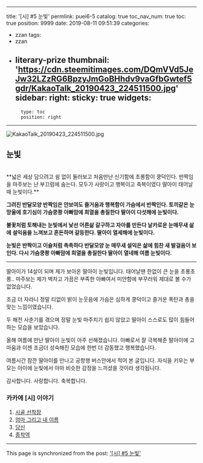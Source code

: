 
---
title: '[시] #5 눈빛'
permlink: puei6-5
catalog: true
toc_nav_num: true
toc: true
position: 9999
date: 2019-08-11 09:51:39
categories:
- zzan
tags:
- zzan
- literary-prize
thumbnail: 'https://cdn.steemitimages.com/DQmVVd5JeJw32LZzRG6BpzyJmGoBHhdv9vaGfbGwtef5gdr/KakaoTalk_20190423_224511500.jpg'
sidebar:
    right:
        sticky: true
widgets:
    -
        type: toc
        position: right
---


![KakaoTalk_20190423_224511500.jpg](https://cdn.steemitimages.com/DQmVVd5JeJw32LZzRG6BpzyJmGoBHhdv9vaGfbGwtef5gdr/KakaoTalk_20190423_224511500.jpg)


##  눈빛

<br>
**넓은 세상 담으려고 쉼 없이 둘러보고
처음만난 신기함에 초롱함이 쿵덕인다. 
반짝임을 마주보는 난 부끄럼에 숨는다.
모두가 사랑이고 행복이고 축복이였다
딸아이 태어날 때 눈빛이다.**

**그려진 반달모양 반짝임은 안보여도
즐거움과 행복함이 가슴에서 반짝인다.
토끼같은 눈망울에 호기심이
가슴쿵쾅 아빠맘에 희열을 총질한다
딸아이 다섯해에 눈빛이다.**

**불꽃처럼 토해내는 눈빛에서
낯선 어른삶 갈구하고 자아를 만든다
날카로운 눈매무새 삶에 설익움을
느껴보고 혼돈하며 갈등한다.
딸아이 열세해에 눈빛이다.**

**눈빛은 반짝이고 이슬처럼 촉촉하다
반달모양 눈 매무새 설익은 삶에 
힘찬  새 발걸음이 보인다.
다시 가슴쿵쾅 아빠맘에 희열을 총질한다
딸아이 열네해 여름 눈빛이다.**

----

딸아이가 14살이 되며 제가 보아온 딸아이 눈빛입니다.
태어날땐 한없이 큰 눈을 초롱초롱.. 마주보는 제가 벅차고 
가끔은 부족한 아빠여서  미얀함에 부꾸러워 제대로 볼 수가 없었습니다.

조금 더 자라니 정말 티없이 밝이 눈웃음에 가슴은 심하게 쿵덕이고 
즐거운 폭탄과 총을 맞는 느낌이였습니다.

두 해전 사춘기를 겪으며 정말 눈빛 마주치기 쉽지 않았고 딸아이 스스로도
많이 힘들어 하는 모습을 보았습니다.

올해 여름에 만난  딸아이 눈빛이 아주  선해졌습니다. 
아빠로서 잘 극복해준  딸아이에 고마움과 이젠 조금더 성숙해진
모습에 한번 더 감동했고 행복했습니다. 

여름시간 잠깐 딸아이를 만나고 공항행 버스안에서 적어 본 글입니다.
자식을 키우는 부모는 아이에 눈빛에서 아마 비슷한 감정을 느끼셨을
것이라 생각됩니다. 

감사합니다. 사랑합니다. 축복합니다.

### 카카에 [시] 이야기
1. [시골 선착장](https://www.steemzzang.com/zzan/@kibumh/zzan-1)
2. [ 엄마 그리고 내 이름](https://www.steemzzang.com/zzan/@kibumh/zzan-2)
3. [당신](https://www.steemzzang.com/zzan/@kibumh/zzan-3)
4. [종착역](https://www.steemzzang.com/zzan/@kibumh/7dyo1t-4)

- - -

This page is synchronized from the post: ['[시] #5 눈빛'](https://steemit.com/@kibumh/puei6-5)
